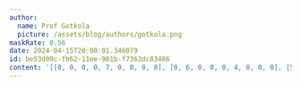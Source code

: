 ```yaml
---
author:
  name: Prof Gotkola
  picture: /assets/blog/authors/gotkola.png
maskRate: 0.56
date: 2024-04-15T20:00:01.346079
id: be53d09c-fb62-11ee-901b-f7363dc83486
content: '[[0, 0, 0, 0, 7, 0, 0, 0, 8], [0, 6, 0, 0, 0, 4, 0, 0, 0], [5, 0, 0, 2, 6, 1, 9, 0, 0], [8, 2, 0, 7, 0, 6, 0, 0, 0], [0, 9, 0, 4, 5, 3, 6, 8, 2], [3, 0, 0, 8, 0, 0, 0, 0, 0], [6, 0, 3, 1, 0, 0, 0, 0, 7], [0, 4, 9, 0, 3, 7, 8, 0, 0], [1, 0, 5, 9, 0, 0, 0, 2, 6]]'
---
```

